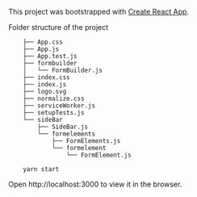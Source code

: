 This project was bootstrapped with [Create React App](https://github.com/facebook/create-react-app).

Folder structure of the project
```
    ├── App.css
    ├── App.js
    ├── App.test.js
    ├── formbuilder
    │   └── FormBuilder.js
    ├── index.css
    ├── index.js
    ├── logo.svg
    ├── normalize.css
    ├── serviceWorker.js
    ├── setupTests.js
    └── sideBar
        ├── SideBar.js
        └── formelements
            ├── FormElements.js
            └── formelement
                └── FormElement.js
```

```
    yarn start
```
Open http://localhost:3000 to view it in the browser.

